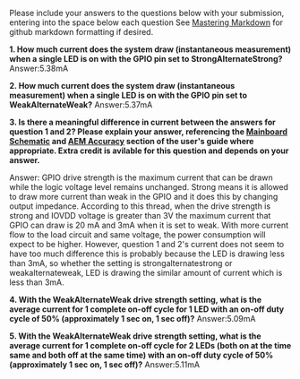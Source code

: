 Please include your answers to the questions below with your submission, entering into the space below each question
See [Mastering Markdown](https://guides.github.com/features/mastering-markdown/) for github markdown formatting if desired.

**1. How much current does the system draw (instantaneous measurement) when a single LED is on with the GPIO pin set to StrongAlternateStrong?**
   Answer:5.38mA


**2. How much current does the system draw (instantaneous measurement) when a single LED is on with the GPIO pin set to WeakAlternateWeak?**
   Answer:5.37mA


**3. Is there a meaningful difference in current between the answers for question 1 and 2? Please explain your answer, 
referencing the [Mainboard Schematic](https://www.silabs.com/documents/public/schematic-files/WSTK-Main-BRD4001A-A01-schematic.pdf) and [AEM Accuracy](https://www.silabs.com/documents/login/user-guides/ug279-brd4104a-user-guide.pdf) section of the user's guide where appropriate. Extra credit is avilable for this question and depends on your answer.**
   
   Answer: GPIO drive strength is the maximum current that can be drawn while the logic voltage level remains unchanged.  Strong means it is allowed to draw more current than weak in the GPIO and it does this by changing output impedance. 
According to this thread, when the drive strength is strong and IOVDD voltage is greater than 3V the maximum current that GPIO can draw is 20 mA and 3mA when it is set to weak. With more current flow to the load circuit and same voltage, the power consumption will expect to be higher. However, question 1 and 2's current does not seem to have too much difference this is probably because the LED is drawing less than 3mA, so whether the setting is strongalternatestrong or weakalternateweak, LED is drawing the similar amount of current which is less than 3mA. 



**4. With the WeakAlternateWeak drive strength setting, what is the average current for 1 complete on-off cycle for 1 LED with an on-off duty cycle of 50% (approximately 1 sec on, 1 sec off)?**
   Answer:5.09mA


**5. With the WeakAlternateWeak drive strength setting, what is the average current for 1 complete on-off cycle for 2 LEDs (both on at the time same and both off at the same time) with an on-off duty cycle of 50% (approximately 1 sec on, 1 sec off)?**
   Answer:5.11mA


